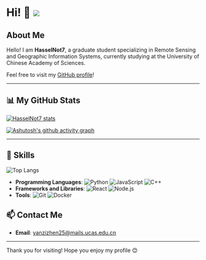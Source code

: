 # Hi! 👋 ![](https://komarev.com/ghpvc/?username=HasselNot7&color=blue&style=flat-square)

## About Me

Hello! I am **HasselNot7**, a graduate student specializing in Remote Sensing and Geographic Information Systems, currently studying at the University of Chinese Academy of Sciences.

Feel free to visit my [GitHub profile](https://github.com/HasselNot7)!

---

## 📊 My GitHub Stats

[![HasselNot7 stats](https://github-readme-stats.vercel.app/api?username=HasselNot7&theme=dark&show_icons=true)](https://github.com/HasselNot7)

[![Ashutosh's github activity graph](https://github-readme-activity-graph.vercel.app/graph?username=HasselNot7&theme=github-compact)](https://github.com/ashutosh00710/github-readme-activity-graph)

---

## 🚀 Skills

![Top Langs](https://github-readme-stats.vercel.app/api/top-langs/?username=HasselNot7)

- **Programming Languages**: ![Python](https://img.shields.io/badge/-Python-3776AB?logo=python&logoColor=white) ![JavaScript](https://img.shields.io/badge/-JavaScript-F7DF1E?logo=javascript&logoColor=black) ![C++](https://img.shields.io/badge/-C++-00599C?logo=c%2B%2B&logoColor=white)
- **Frameworks and Libraries**: ![React](https://img.shields.io/badge/-React-61DAFB?logo=react&logoColor=black) ![Node.js](https://img.shields.io/badge/-Node.js-339933?logo=node.js&logoColor=white)
- **Tools**: ![Git](https://img.shields.io/badge/-Git-F05032?logo=git&logoColor=white) ![Docker](https://img.shields.io/badge/-Docker-2496ED?logo=docker&logoColor=white)

## 📫 Contact Me

- **Email**: [yanzizhen25@mails.ucas.edu.cn](mailto:hasselnot7@example.com)
<!-- - **Social Media**: [BiliBili](=) | [LinkedIn](=) -->

---

Thank you for visiting! Hope you enjoy my profile 😊
